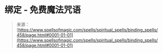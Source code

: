 <!--yml

类别：未分类

日期：2024年6月12日18:33:10

-->

# 绑定 - 免费魔法咒语

> 来源：[https://www.spellsofmagic.com/spells/spiritual_spells/binding_spells/458/page.html#0001-01-01](https://www.spellsofmagic.com/spells/spiritual_spells/binding_spells/458/page.html#0001-01-01)
